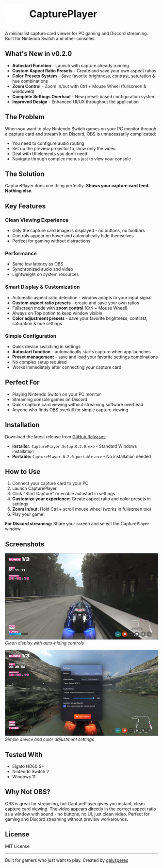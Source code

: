 <div style="display: flex; align-items: center; margin-bottom: 24px;">
  <img src="src/assets/icons/icon.png" alt="CapturePlayer Icon" width="64" height="64" style="margin-right: 16px;">
  <div>
    <h1 style="margin: 0; font-size: 2rem;">CapturePlayer</h1>
  </div>
</div>

A minimalist capture card viewer for PC gaming and Discord streaming. Built for Nintendo Switch and other consoles.

## What's New in v0.2.0

- **Autostart Function** - Launch with capture already running
- **Custom Aspect Ratio Presets** - Create and save your own aspect ratios  
- **Color Presets System** - Save favorite brightness, contrast, saturation & hue combinations
- **Zoom Control** - Zoom in/out with Ctrl + Mouse Wheel (fullscreen & windowed)
- **Complete Settings Overhaul** - New preset-based configuration system
- **Improved Design** - Enhanced UI/UX throughout the application

## The Problem

When you want to play Nintendo Switch games on your PC monitor through a capture card and stream it on Discord, OBS is unnecessarily complicated:
- You need to configure audio routing
- Set up the preview projector to show only the video
- Deal with UI elements you don't need
- Navigate through complex menus just to view your console

## The Solution

CapturePlayer does one thing perfectly: **Shows your capture card feed. Nothing else.**

## Key Features

### Clean Viewing Experience
- Only the capture card image is displayed - no buttons, no toolbars
- Controls appear on hover and automatically hide themselves
- Perfect for gaming without distractions

### Performance
- Same low latency as OBS
- Synchronized audio and video
- Lightweight on system resources

### Smart Display & Customization
- Automatic aspect ratio detection - window adapts to your input signal
- **Custom aspect ratio presets** - create and save your own ratios
- Fullscreen mode with **zoom control** (Ctrl + Mouse Wheel)
- Always on Top option to keep window visible
- **Color adjustment presets** - save your favorite brightness, contrast, saturation & hue settings

### Simple Configuration
- Quick device switching in settings
- **Autostart function** - automatically starts capture when app launches
- **Preset management** - save and load your favorite settings combinations
- No complex setup required
- Works immediately after connecting your capture card

## Perfect For

- Playing Nintendo Switch on your PC monitor
- Streaming console games on Discord
- Quick capture card viewing without streaming software overhead
- Anyone who finds OBS overkill for simple capture viewing

## Installation

Download the latest release from [GitHub Releases](https://github.com/galusperes/CapturePlayer/releases/latest):

- **Installer:** `CapturePlayer.Setup.0.2.0.exe` - Standard Windows installation
- **Portable:** `CapturePlayer.0.2.0.portable.exe` - No installation needed

## How to Use

1. Connect your capture card to your PC
2. Launch CapturePlayer
3. Click "Start Capture" or enable autostart in settings
4. **Customize your experience:** Create aspect ratio and color presets in settings
5. **Zoom in/out:** Hold Ctrl + scroll mouse wheel (works in fullscreen too)
6. Play your game!

**For Discord streaming:** Share your screen and select the CapturePlayer window

## Screenshots

![Main Window](./screenshot_main.png)
*Clean display with auto-hiding controls*

![Settings](./screenshot_settings.png)
*Simple device and color adjustment settings*

## Tested With

- Elgato HD60 S+
- Nintendo Switch 2
- Windows 11

## Why Not OBS?

OBS is great for streaming, but CapturePlayer gives you instant, clean capture card viewing. The video appears directly in the correct aspect ratio as a window with sound - no buttons, no UI, just clean video. Perfect for gaming and Discord streaming without preview workarounds.

## License

MIT License

---

Built for gamers who just want to play. Created by [galusperes](https://github.com/galusperes)
